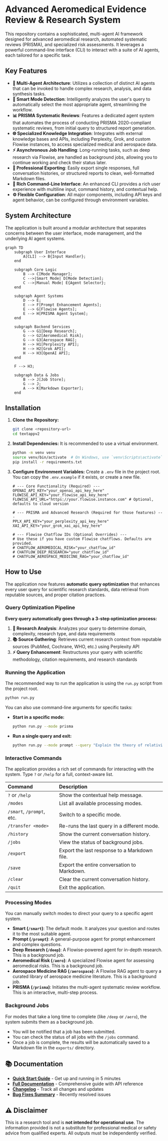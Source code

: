 # Advanced Aeromedical Evidence Review & Research System

This repository contains a sophisticated, multi-agent AI framework designed for advanced aeromedical research, automated systematic reviews (PRISMA), and specialized risk assessments. It leverages a powerful command-line interface (CLI) to interact with a suite of AI agents, each tailored for a specific task.

## Key Features

-   **🔬 Multi-Agent Architecture**: Utilizes a collection of distinct AI agents that can be invoked to handle complex research, analysis, and data synthesis tasks.
-   **🎯 Smart Mode Detection**: Intelligently analyzes the user's query to automatically select the most appropriate agent, streamlining the workflow.
-   **📊 PRISMA Systematic Reviews**: Features a dedicated agent system that automates the process of conducting PRISMA 2020-compliant systematic reviews, from initial query to structured report generation.
-   **🌐 Specialized Knowledge Integration**: Integrates with external knowledge bases and APIs, including Perplexity, Grok, and custom Flowise instances, to access specialized medical and aerospace data.
-   **⚡ Asynchronous Job Handling**: Long-running tasks, such as deep research via Flowise, are handled as background jobs, allowing you to continue working and check their status later.
-   **📝 Professional Exporting**: Easily export single responses, full conversation histories, or structured reports to clean, well-formatted Markdown files.
-   **🔧 Rich Command-Line Interface**: An enhanced CLI provides a rich user experience with multiline input, command history, and contextual help.
-   **⚙️ Flexible Configuration**: All major components, including API keys and agent behavior, can be configured through environment variables.

## System Architecture

The application is built around a modular architecture that separates concerns between the user interface, mode management, and the underlying AI agent systems.

```mermaid
graph TD
    subgraph User Interface
        A[CLI] --> B{Input Handler};
    end

    subgraph Core Logic
        B --> C[Mode Manager];
        C -->|Smart Mode| D[Mode Detection];
        C -->|Manual Mode| E{Agent Selector};
    end

    subgraph Agent Systems
        D --> E;
        E --> F[Prompt Enhancement Agents];
        E --> G[Flowise Agents];
        E --> H[PRISMA Agent System];
    end

    subgraph Backend Services
        G --> G1[Deep Research];
        G --> G2[Aeromedical Risk];
        G --> G3[Aerospace RAG];
        H --> H1[Perplexity API];
        H --> H2[Grok API];
        H --> H3[OpenAI API];
    end

    F --> H3;

    subgraph Data & Jobs
        B --> J[Job Store];
        G --> J;
        A --> K[Markdown Exporter];
    end
```

## Installation

1.  **Clone the Repository:**
    ```bash
    git clone <repository-url>
    cd textappv2
    ```

2.  **Install Dependencies:**
    It is recommended to use a virtual environment.
    ```bash
    python -m venv venv
    source venv/bin/activate  # On Windows, use `venv\Scripts\activate`
    pip install -r requirements.txt
    ```

3.  **Configure Environment Variables:**
    Create a `.env` file in the project root. You can copy the `.env.example` if it exists, or create a new file.

    ```env
    # --- Core Functionality (Required) ---
    OPENAI_API_KEY="your_openai_api_key_here"
    FLOWISE_API_KEY="your_flowise_api_key_here"
    FLOWISE_API_URL="https://your.flowise.instance.com" # Optional, defaults to cloud version

    # --- PRISMA and Advanced Research (Required for those features) ---
    PPLX_API_KEY="your_perplexity_api_key_here"
    XAI_API_KEY="your_grok_xai_api_key_here"

    # --- Flowise Chatflow IDs (Optional Overrides) ---
    # Use these if you have custom Flowise chatflows. Defaults are provided.
    # CHATFLOW_AEROMEDICAL_RISK="your_chatflow_id"
    # CHATFLOW_DEEP_RESEARCH="your_chatflow_id"
    # CHATFLOW_AEROSPACE_MEDICINE_RAG="your_chatflow_id"
    ```

## How to Use

The application now features **automatic query optimization** that enhances every user query for scientific research standards, data retrieval from reputable sources, and proper citation practices.

### Query Optimization Pipeline

**Every query automatically goes through a 3-step optimization process:**

1. **🔬 Research Analysis**: Analyzes your query to determine domain, complexity, research type, and data requirements
2. **📚 Source Gathering**: Retrieves current research context from reputable sources (PubMed, Cochrane, WHO, etc.) using Perplexity API
3. **⚡ Query Enhancement**: Restructures your query with scientific methodology, citation requirements, and research standards

### Running the Application

The recommended way to run the application is using the `run.py` script from the project root.

```bash
python run.py
```

You can also use command-line arguments for specific tasks:

-   **Start in a specific mode:**
    ```bash
    python run.py --mode prisma
    ```
-   **Run a single query and exit:**
    ```bash
    python run.py --mode prompt --query "Explain the theory of relativity in simple terms."
    ```

### Interactive Commands

The application provides a rich set of commands for interacting with the system. Type `?` or `/help` for a full, context-aware list.

| Command | Description |
| :--- | :--- |
| `?` or `/help` | Show the contextual help message. |
| `/modes` | List all available processing modes. |
| `/smart`, `/prompt`, etc. | Switch to a specific mode. |
| `/transfer <mode>` | Re-runs the last query in a different mode. |
| `/history` | Show the current conversation history. |
| `/jobs` | View the status of background jobs. |
| `/export` | Export the last response to a Markdown file. |
| `/save` | Export the entire conversation to Markdown. |
| `/clear` | Clear the current conversation history. |
| `/quit` | Exit the application. |

### Processing Modes

You can manually switch modes to direct your query to a specific agent system.

-   **Smart (`/smart`)**: The default mode. It analyzes your question and routes it to the most suitable agent.
-   **Prompt (`/prompt`)**: A general-purpose agent for prompt enhancement and complex questions.
-   **Deep Research (`/deep`)**: A Flowise-powered agent for in-depth research. This is a background job.
-   **Aeromedical Risk (`/aero`)**: A specialized Flowise agent for assessing aeromedical risks. This is a background job.
-   **Aerospace Medicine RAG (`/aerospace`)**: A Flowise RAG agent to query a curated library of aerospace medicine literature. This is a background job.
-   **PRISMA (`/prisma`)**: Initiates the multi-agent systematic review workflow. This is an interactive, multi-step process.

### Background Jobs

For modes that take a long time to complete (like `/deep` or `/aero`), the system submits them as a background job.

-   You will be notified that a job has been submitted.
-   You can check the status of all jobs with the `/jobs` command.
-   Once a job is complete, the results will be automatically saved to a Markdown file in the `exports/` directory.

## 📚 Documentation

- **[Quick Start Guide](QUICK_START.md)** - Get up and running in 5 minutes
- **[Full Documentation](DOCUMENTATION.md)** - Comprehensive guide with API reference
- **[Changelog](CHANGELOG.md)** - Track all changes and updates
- **[Bug Fixes Summary](BUG_FIXES_SUMMARY.md)** - Recently resolved issues

## ⚠️ Disclaimer

This is a research tool and is **not intended for operational use**. The information provided is not a substitute for professional medical or safety advice from qualified experts. All outputs must be independently verified. 